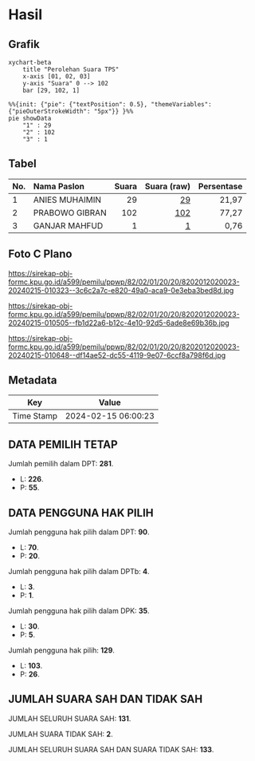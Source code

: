 # Hasil

## Grafik

```mermaid
xychart-beta
    title "Perolehan Suara TPS"
    x-axis [01, 02, 03]
    y-axis "Suara" 0 --> 102
    bar [29, 102, 1]
```

```mermaid
%%{init: {"pie": {"textPosition": 0.5}, "themeVariables": {"pieOuterStrokeWidth": "5px"}} }%%
pie showData
    "1" : 29
    "2" : 102
    "3" : 1
```

## Tabel

| No. | Nama Paslon    | Suara | Suara (raw) | Persentase |
|:--- |:-------------- | -----:| -----------:| ----------:|
| 1   | ANIES MUHAIMIN | 29    | [29][p-1]   | 21,97      |
| 2   | PRABOWO GIBRAN | 102   | [102][p-2]  | 77,27      |
| 3   | GANJAR MAHFUD  | 1     | [1][p-3]    | 0,76       |


[p-1]: https://github.com/gigit-pemilu/pemilu-2024-82-maluku-utara/blob/main/pilpres/hitung-suara/sub/82-maluku-utara/sub/02-halmahera-tengah/sub/01-weda/sub/2020-fidy-jaya/sub/023-tps/sub/paslon-1.txt
[p-2]: https://github.com/gigit-pemilu/pemilu-2024-82-maluku-utara/blob/main/pilpres/hitung-suara/sub/82-maluku-utara/sub/02-halmahera-tengah/sub/01-weda/sub/2020-fidy-jaya/sub/023-tps/sub/paslon-2.txt
[p-3]: https://github.com/gigit-pemilu/pemilu-2024-82-maluku-utara/blob/main/pilpres/hitung-suara/sub/82-maluku-utara/sub/02-halmahera-tengah/sub/01-weda/sub/2020-fidy-jaya/sub/023-tps/sub/paslon-3.txt

## Foto C Plano

https://sirekap-obj-formc.kpu.go.id/a599/pemilu/ppwp/82/02/01/20/20/8202012020023-20240215-010323--3c6c2a7c-e820-49a0-aca9-0e3eba3bed8d.jpg

https://sirekap-obj-formc.kpu.go.id/a599/pemilu/ppwp/82/02/01/20/20/8202012020023-20240215-010505--fb1d22a6-b12c-4e10-92d5-6ade8e69b36b.jpg

https://sirekap-obj-formc.kpu.go.id/a599/pemilu/ppwp/82/02/01/20/20/8202012020023-20240215-010648--df14ae52-dc55-4119-9e07-6ccf8a798f6d.jpg


## Metadata

| Key        | Value               |
| ---------- | ------------------- |
| Time Stamp | 2024-02-15 06:00:23 |


## DATA PEMILIH TETAP

Jumlah pemilih dalam DPT: **281**.
 * L: **226**.
 * P: **55**.

## DATA PENGGUNA HAK PILIH

Jumlah pengguna hak pilih dalam DPT: **90**.
 * L: **70**.
 * P: **20**.

Jumlah pengguna hak pilih dalam DPTb: **4**.
 * L: **3**.
 * P: **1**.

Jumlah pengguna hak pilih dalam DPK: **35**.
 * L: **30**.
 * P: **5**.

Jumlah pengguna hak pilih: **129**.
 * L: **103**.
 * P: **26**.

## JUMLAH SUARA SAH DAN TIDAK SAH

JUMLAH SELURUH SUARA SAH: **131**.

JUMLAH SUARA TIDAK SAH: **2**.

JUMLAH SELURUH SUARA SAH DAN SUARA TIDAK SAH: **133**.


